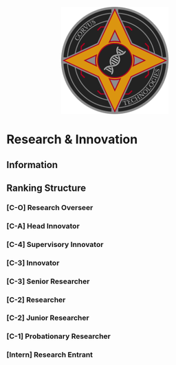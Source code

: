 <p align="center">
  <img src="Logos%20%26%20Emblems/corvus_r&i.png" height="250" width="250"/></center>
</p>

# Research & Innovation

## Information

## Ranking Structure
### [C-O] Research Overseer

### [C-A] Head Innovator

### [C-4] Supervisory Innovator

### [C-3] Innovator

### [C-3] Senior Researcher

### [C-2] Researcher

### [C-2] Junior Researcher

### [C-1] Probationary Researcher

### [Intern] Research Entrant